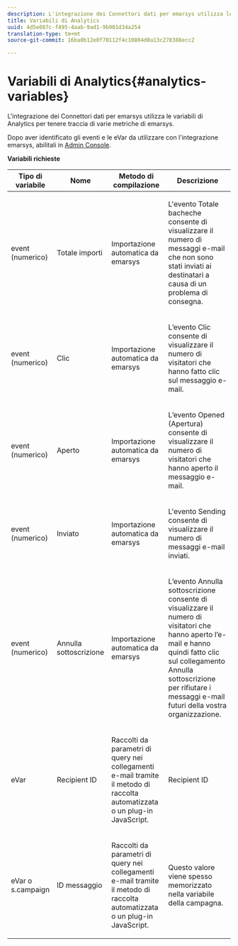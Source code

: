 ```yaml
---
description: L'integrazione dei Connettori dati per emarsys utilizza le variabili di Analytics per tenere traccia di varie metriche di emarsys.
title: Variabili di Analytics
uuid: 4d5e087c-f495-4aab-9ad1-9b901d34a254
translation-type: tm+mt
source-git-commit: 16ba0b12e0f70112f4c10804d0a13c278388ecc2

---
```



# Variabili di Analytics{#analytics-variables}

L'integrazione dei Connettori dati per emarsys utilizza le variabili di Analytics per tenere traccia di varie metriche di emarsys.

Dopo aver identificato gli eventi e le eVar da utilizzare con l'integrazione emarsys, abilitali in [Admin Console](https://docs.adobe.com/content/help/en/analytics/admin/admin-tools/c-admin-tools.html).

**Variabili richieste**

<table id="table_5B8F3A1EB55D4BB48F669FB84C857256"> 
 <thead> 
  <tr> 
   <th colname="col1" class="entry"> Tipo di variabile </th> 
   <th colname="col2" class="entry"> Nome </th> 
   <th colname="col3" class="entry"> Metodo di compilazione </th> 
   <th colname="col4" class="entry"> Descrizione </th> 
  </tr>
 </thead>
 <tbody> 
  <tr> 
   <td colname="col1"> event (numerico) </td> 
   <td colname="col2"> Totale importi </td> 
   <td colname="col3"> <p>Importazione automatica da emarsys </p> </td> 
   <td colname="col4"> <p>L'evento Totale bacheche consente di visualizzare il numero di messaggi e-mail che non sono stati inviati ai destinatari a causa di un problema di consegna. </p> </td> 
  </tr> 
  <tr> 
   <td colname="col1"> event (numerico) </td> 
   <td colname="col2"> Clic </td> 
   <td colname="col3"> <p>Importazione automatica da emarsys </p> </td> 
   <td colname="col4"> <p>L’evento Clic consente di visualizzare il numero di visitatori che hanno fatto clic sul messaggio e-mail. </p> </td> 
  </tr> 
  <tr> 
   <td colname="col1"> event (numerico) </td> 
   <td colname="col2"> Aperto </td> 
   <td colname="col3"> <p>Importazione automatica da emarsys </p> </td> 
   <td colname="col4"> <p>L’evento Opened (Apertura) consente di visualizzare il numero di visitatori che hanno aperto il messaggio e-mail. </p> </td> 
  </tr> 
  <tr> 
   <td colname="col1"> event (numerico) </td> 
   <td colname="col2"> Inviato </td> 
   <td colname="col3"> <p>Importazione automatica da emarsys </p> </td> 
   <td colname="col4"> <p>L'evento Sending consente di visualizzare il numero di messaggi e-mail inviati. </p> </td> 
  </tr> 
  <tr> 
   <td colname="col1"> event (numerico) </td> 
   <td colname="col2"> Annulla sottoscrizione </td> 
   <td colname="col3"> <p>Importazione automatica da emarsys </p> </td> 
   <td colname="col4"> <p>L’evento Annulla sottoscrizione consente di visualizzare il numero di visitatori che hanno aperto l’e-mail e hanno quindi fatto clic sul collegamento Annulla sottoscrizione per rifiutare i messaggi e-mail futuri della vostra organizzazione. </p> </td> 
  </tr> 
  <tr> 
   <td colname="col1"> eVar </td> 
   <td colname="col2"> Recipient ID </td> 
   <td colname="col3"> <p>Raccolti da parametri di query nei collegamenti e-mail tramite il metodo di raccolta automatizzata o un plug-in JavaScript. </p> </td> 
   <td colname="col4"> Recipient ID </td> 
  </tr> 
  <tr> 
   <td colname="col1"> eVar o s.campaign </td> 
   <td colname="col2"> ID messaggio </td> 
   <td colname="col3"> <p>Raccolti da parametri di query nei collegamenti e-mail tramite il metodo di raccolta automatizzata o un plug-in JavaScript. </p> </td> 
   <td colname="col4"> Questo valore viene spesso memorizzato nella variabile della campagna. </td> 
  </tr> 
 </tbody> 
</table>

